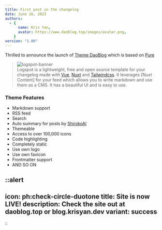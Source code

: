 ```yaml
---
title: First post in the changelog
date: June 16, 2023
authors:
  - {
      name: Kris Yan,
      avatar: https://www.daoblog.top/images/avatar.png,
    }
version: "1.00"
---
```


Thrilled to announce the launch of [Theme DaoBlog](https://www.daoblog.top/) which is based on [Pure](https://https://github.com/imhanjie/gridea-theme-pure)

> ![logspot-banner](/logspot-banner.png)  
> Logspot is a lightweight, free and open source template for your changelog made with [Vue](https://vuejs.com), [Nuxt](https://nuxtjs.org) and [Tailwindcss](https://tailwindcss.com). It leverages [Nuxt Content] for your feed which allows you to write markdown and use them as a CMS. It has a beautiful UI and is easy to use.

### Theme Features

- Markdown support
- RSS feed
- Search
- Auto summary for posts by [ShirokoAI](https://shiroko.ydlk.cc/)
- Themeable
- Access to over 100,000 icons
- Code highlighting
- Completely static
- Use own logo
- Use own favicon
- Frontmatter support
- AND SO ON

::alert
---
icon: ph:check-circle-duotone
title: Site is now LIVE!
description: Check the site out at daoblog.top or blog.krisyan.dev
variant: success
---
::
